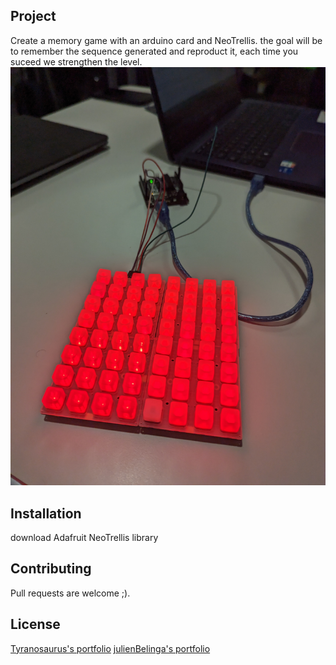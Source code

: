 ## Project

Create a memory game with an arduino card and NeoTrellis. the goal will be to remember the sequence generated and
reproduct it, each time you suceed we strengthen the level.
![image](image.jpg)


## Installation

download Adafruit NeoTrellis library

## Contributing

Pull requests are welcome ;).

## License

[Tyranosaurus's portfolio](tyrano-folio.vercel.app)
[julienBelinga's portfolio](julien-belinga.fr)
